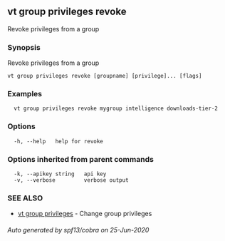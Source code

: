 ## vt group privileges revoke

Revoke privileges from a group

### Synopsis

Revoke privileges from a group

```
vt group privileges revoke [groupname] [privilege]... [flags]
```

### Examples

```
  vt group privileges revoke mygroup intelligence downloads-tier-2
```

### Options

```
  -h, --help   help for revoke
```

### Options inherited from parent commands

```
  -k, --apikey string   api key
  -v, --verbose         verbose output
```

### SEE ALSO

* [vt group privileges](vt_group_privileges.md)	 - Change group privileges

###### Auto generated by spf13/cobra on 25-Jun-2020
